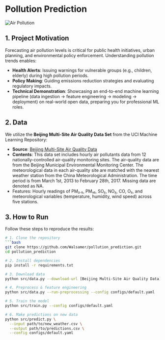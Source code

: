 # Pollution Prediction

![Air Pollution](https://chatgpt.com/s/m_68651ea5dcd48191a396faa039bdd221)

## 1. Project Motivation
Forecasting air pollution levels is critical for public health initiatives, urban planning, and environmental policy enforcement. Understanding pollution trends enables:

- **Health Alerts**: Issuing warnings for vulnerable groups (e.g., children, elderly) during high pollution periods.
- **Policy Making**: Guiding emissions reduction strategies and evaluating regulatory impacts.
- **Technical Demonstration**: Showcasing an end-to-end machine learning pipeline (data ingestion → feature engineering → modeling → deployment) on real-world open data, preparing you for professional ML roles.

## 2. Data
We utilize the **Beijing Multi-Site Air Quality Data Set** from the UCI Machine Learning Repository:

- **Source**: [Beijing Multi-Site Air Quality Data](https://archive.ics.uci.edu/dataset/501/beijing+multi+site+air+quality+data)
- **Contents**: This data set includes hourly air pollutants data from 12 nationally-controlled air-quality monitoring sites. The air-quality data are from the Beijing Municipal Environmental Monitoring Center. The meteorological data in each air-quality site are matched with the nearest weather station from the China Meteorological Administration. The time period is from March 1st, 2013 to February 28th, 2017. Missing data are denoted as NA.
- Features: Hourly readings of PM₂.₅, PM₁₀, SO₂, NO₂, CO, O₃, and meteorological variables (temperature, humidity, wind speed) across five stations. 

## 3. How to Run
Follow these steps to reproduce the results:

```bash
# 1. Clone the repository
```bash
git clone https://github.com/Walsamer/pollution_prediction.git
cd pollution_prediction

# 2. Install dependencies
pip install -r requirements.txt

# 3. Download data
python src/data.py --download-url [Beijing Multi-Site Air Quality Data](https://archive.ics.uci.edu/dataset/501/beijing+multi+site+air+quality+data)

# 4. Preprocess & feature engineering
python src/data.py --run-preprocessing --config configs/default.yaml

# 5. Train the model
python src/train.py --config configs/default.yaml

# 6. Make predictions on new data
python src/predict.py \
  --input path/to/new_weather.csv \
  --output path/to/predictions.csv \
  --config configs/default.yaml

